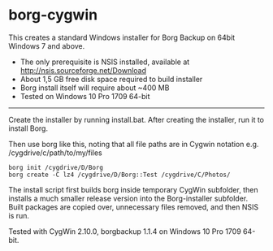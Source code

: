 # borg-cygwin

This creates a standard Windows installer for Borg Backup on 64bit Windows 7 and above.

* The only prerequisite is NSIS installed, available at http://nsis.sourceforge.net/Download
* About 1,5 GB free disk space required to build installer
* Borg install itself will require about ~400 MB
* Tested on Windows 10 Pro 1709 64-bit

---

Create the installer by running install.bat. After creating the installer, run it to install Borg.

Then use borg like this, noting that all file paths are in Cygwin notation e.g. /cygdrive/c/path/to/my/files

```
borg init /cygdrive/D/Borg
borg create -C lz4 /cygdrive/D/Borg::Test /cygdrive/C/Photos/
```

The install script first builds borg inside temporary CygWin subfolder, then installs a much smaller release version into the Borg-installer subfolder. Built packages are copied over, unnecessary files removed, and then NSIS is run.

Tested with CygWin 2.10.0, borgbackup 1.1.4 on Windows 10 Pro 1709 64-bit.
